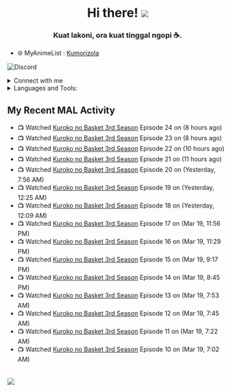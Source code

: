 <h1 align="center">Hi there! <img src="https://media.giphy.com/media/hvRJCLFzcasrR4ia7z/giphy.gif" width="25px"> </h1>
<h3 align="center">Kuat lakoni, ora kuat tinggal ngopi ☕.</h3>

- 🌐 MyAnimeList : [Kumorizola](https://myanimelist.net/animelist/Kumorizola)

![Discord](https://discord.c99.nl/widget/theme-3/761213268009943051.png)
<details>
      <summary>Connect with me</summary>
    <p align="left">
        <a href="https://www.facebook.com/kumori.hartley.1" target="blank"><img align="center"
                src="https://raw.githubusercontent.com/rahuldkjain/github-profile-readme-generator/master/src/images/icons/Social/facebook.svg"
                alt="kumori hartley" height="30" width="40" /></a>
        <a href="https://www.instagram.com/kumorizola/" target="blank"><img align="center"
                src="https://raw.githubusercontent.com/rahuldkjain/github-profile-readme-generator/master/src/images/icons/Social/instagram.svg"
                alt="kumorizola" height="30" width="40" /></a>
        <a href="https://discord.com" target="blank"><img align="center"
                src="https://raw.githubusercontent.com/rahuldkjain/github-profile-readme-generator/master/src/images/icons/Social/discord.svg"
                alt="Kumori#5882" height="30" width="40" /></a>
    </p>
</details>

<details>
    <summary align="left">Languages and Tools:</summary>
<p align="left">
      <a href="https://www.w3schools.com/css/" target="_blank">
        <img src="https://raw.githubusercontent.com/devicons/devicon/master/icons/css3/css3-original-wordmark.svg"
            alt="css3" width="40" height="40" /> </a> <a href="https://www.w3.org/html/" target="_blank"> <img
            src="https://raw.githubusercontent.com/devicons/devicon/master/icons/html5/html5-original-wordmark.svg"
            alt="html5" width="40" height="40" /> </a> <a href="https://www.java.com" target="_blank"> <img
            src="https://raw.githubusercontent.com/devicons/devicon/master/icons/java/java-original.svg" alt="java"
            width="40" height="40" /> </a> <a href="https://developer.mozilla.org/en-US/docs/Web/JavaScript"
            target="_blank"> <img
            src="https://raw.githubusercontent.com/devicons/devicon/master/icons/javascript/javascript-original.svg"
            alt="javascript" width="40" height="40" /> </a> <a href="https://nodejs.org" target="_blank"> <img
            src="https://raw.githubusercontent.com/devicons/devicon/master/icons/nodejs/nodejs-original-wordmark.svg"
            alt="nodejs" width="40" height="40" /> </a> <a href="https://www.python.org" target="_blank"> <img
            src="https://raw.githubusercontent.com/devicons/devicon/master/icons/python/python-original.svg"
            alt="python" width="40" height="40" /> </a> <a href="https://www.typescriptlang.org/" target="_blank"> <img
            src="https://raw.githubusercontent.com/devicons/devicon/master/icons/typescript/typescript-original.svg" 
            alt="typescript" width="40" height="40" /> </a> <a href="https://www.photoshop.com/en" target="_blank"> <img
            src="https://upload.wikimedia.org/wikipedia/commons/a/af/Adobe_Photoshop_CC_icon.svg" alt="photoshop" width="40" height="40"/> </a>
            <a href="https://www.adobe.com/products/premiere.html" target="_blank"> <img
            src="https://upload.wikimedia.org/wikipedia/commons/4/40/Adobe_Premiere_Pro_CC_icon.svg" alt="Premiere pro" width="40" height="40"/> </a>
            <a href="https://www.adobe.com/in/products/illustrator.html" target="_blank"> <img 
            src="https://upload.wikimedia.org/wikipedia/commons/f/fb/Adobe_Illustrator_CC_icon.svg" alt="illustrator" width="40" height="40"/> </a>
      
 </details>
 
 <h2> My Recent MAL Activity</h2>
<!-- MAL_ACTIVITY:start -->

- 📺 Watched [Kuroko no Basket 3rd Season](https://MyAnimeList.net/anime.php?id=24415) Episode 24 on (8 hours ago)
- 📺 Watched [Kuroko no Basket 3rd Season](https://MyAnimeList.net/anime.php?id=24415) Episode 23 on (8 hours ago)
- 📺 Watched [Kuroko no Basket 3rd Season](https://MyAnimeList.net/anime.php?id=24415) Episode 22 on (10 hours ago)
- 📺 Watched [Kuroko no Basket 3rd Season](https://MyAnimeList.net/anime.php?id=24415) Episode 21 on (11 hours ago)
- 📺 Watched [Kuroko no Basket 3rd Season](https://MyAnimeList.net/anime.php?id=24415) Episode 20 on (Yesterday, 7:56 AM)
- 📺 Watched [Kuroko no Basket 3rd Season](https://MyAnimeList.net/anime.php?id=24415) Episode 19 on (Yesterday, 12:25 AM)
- 📺 Watched [Kuroko no Basket 3rd Season](https://MyAnimeList.net/anime.php?id=24415) Episode 18 on (Yesterday, 12:09 AM)
- 📺 Watched [Kuroko no Basket 3rd Season](https://MyAnimeList.net/anime.php?id=24415) Episode 17 on (Mar 19, 11:56 PM)
- 📺 Watched [Kuroko no Basket 3rd Season](https://MyAnimeList.net/anime.php?id=24415) Episode 16 on (Mar 19, 11:29 PM)
- 📺 Watched [Kuroko no Basket 3rd Season](https://MyAnimeList.net/anime.php?id=24415) Episode 15 on (Mar 19, 9:17 PM)
- 📺 Watched [Kuroko no Basket 3rd Season](https://MyAnimeList.net/anime.php?id=24415) Episode 14 on (Mar 19, 8:45 PM)
- 📺 Watched [Kuroko no Basket 3rd Season](https://MyAnimeList.net/anime.php?id=24415) Episode 13 on (Mar 19, 7:53 AM)
- 📺 Watched [Kuroko no Basket 3rd Season](https://MyAnimeList.net/anime.php?id=24415) Episode 12 on (Mar 19, 7:45 AM)
- 📺 Watched [Kuroko no Basket 3rd Season](https://MyAnimeList.net/anime.php?id=24415) Episode 11 on (Mar 19, 7:22 AM)
- 📺 Watched [Kuroko no Basket 3rd Season](https://MyAnimeList.net/anime.php?id=24415) Episode 10 on (Mar 19, 7:02 AM)

<!-- MAL_ACTIVITY:end -->

  
<h2 align="left"> <img src="https://media.discordapp.net/attachments/918405470073520168/919220018355523584/ezgif.com-gif-maker_1.gif">
